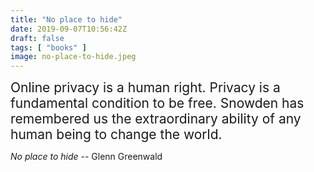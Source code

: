 ```yaml
---
title: "No place to hide"
date: 2019-09-07T10:56:42Z
draft: false
tags: [ "books" ]
image: no-place-to-hide.jpeg
---
```


<p><span style="font-size: 1.5em;">Online privacy is a human right. Privacy is a fundamental condition to be free. Snowden has remembered us the extraordinary ability of any human being to change the world.</span></p>
<p><em>No place to hide</em>&nbsp;-- Glenn Greenwald</p>
